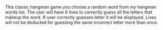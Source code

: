 This classic hangman game you choose a random word from my hangman words list. The user will have 6 lives to correctly guess all the letters that makeup the word. If user correctly guesses letter it will be displayed. Lives will not be deducted for guessing the same incorrect letter more than once. 
